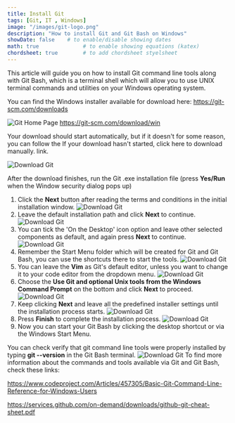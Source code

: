 ```yaml
---
title: Install Git
tags: [Git, IT , Windows]
image: "/images/git-logo.png"
description: "How to install Git and Git Bash on Windows"
showDate: false    # to enable/disable showing dates
math: true              # to enable showing equations (katex)
chordsheet: true        # to add chordsheet styelsheet
---
```


This article will guide you on how to install Git command line tools along with Git Bash, which is a terminal shell which will allow you to use UNIX terminal commands and utilities on your Windows operating system.

You can find the Windows installer available for download here: https://git-scm.com/downloads

![Git Home Page](/images/git-win-000.png)
https://git-scm.com/download/win

Your download should start automatically, but if it doesn't for some reason, you can follow the If your download hasn't started, click here to download manually. link.

![Download Git](/images/git-win-001.png)

After the download finishes, run the Git .exe installation file (press **Yes/Run** when the Window security dialog pops up)

1) Click the **Next** button after reading the terms and conditions in the initial installation window.
![Download Git](/images/git-win-010.png)
2) Leave the default installation path and click **Next** to continue.
![Download Git](/images/git-win-020.png)
3) You can tick the 'On the Desktop' icon option and leave other selected components as default, and again press **Next** to continue.
![Download Git](/images/git-win-030.png)
4) Remember the Start Menu folder which will be created for Git and Git Bash, you can use the shortcuts there to start the tools.
![Download Git](/images/git-win-040.png)
5) You can leave the **Vim** as Git's default editor, unless you want to change it to your code editor from the dropdown menu.
![Download Git](/images/git-win-050.png)
6) Choose the **Use Git and optional Unix tools from the Windows Command Prompt** on the bottom and click **Next** to proceed.
![Download Git](/images/git-win-060.png)
7) Keep clicking **Next** and leave all the predefined installer settings until the installation process starts.
![Download Git](/images/git-win-070.png)
8) Press **Finish** to complete the installation process.
![Download Git](/images/git-win-080.png)
9) Now you can start your Git Bash by clicking the desktop shortcut or via the Windows Start Menu.

You can check verify that git command line tools were properly installed by typing **git --version** in the Git Bash terminal.
![Download Git](/images/git-win-090.png)
To find more information about the commands and tools available via Git and Git Bash, check these links:

https://www.codeproject.com/Articles/457305/Basic-Git-Command-Line-Reference-for-Windows-Users

https://services.github.com/on-demand/downloads/github-git-cheat-sheet.pdf
